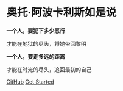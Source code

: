 # **奥托·阿波卡利斯如是说**

**一个人，要犯下多少恶行**

才能在地狱的尽头，将她带回黎明

 **一个人，要走多远的距离**

才能在时光的尽头，追回最初的自己


[GitHub](https://github.com/chenxi2333) 
[Get Started](#前言)

